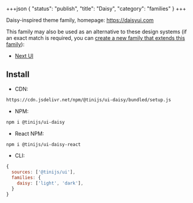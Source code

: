 +++json
{
  "status": "publish",
  "title": "Daisy",
  "category": "families"
}
+++

Daisy-inspired theme family, homepage: <https://daisyui.com>

This family may also be used as an alternative to these design systems (if an exact match is required, you can [create a new family that extends this family](/ui/folder-structure)):
- [Next UI](https://nextui.org)

## Install

- CDN:

```txt
https://cdn.jsdelivr.net/npm/@tinijs/ui-daisy/bundled/setup.js
```

- NPM:

```bash
npm i @tinijs/ui-daisy
```

- React NPM:

```bash
npm i @tinijs/ui-daisy-react
```

- CLI:

```js
{
  sources: ['@tinijs/ui'],
  families: {
    daisy: ['light', 'dark'],
  }
}
```
